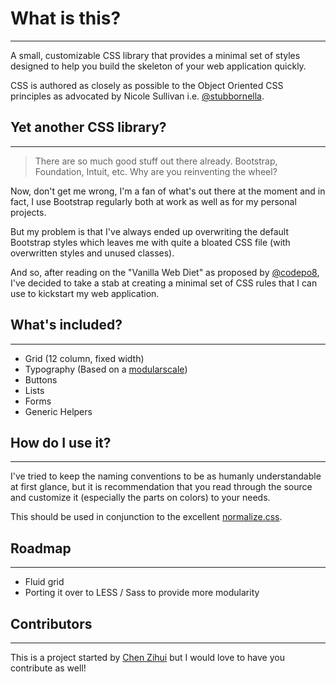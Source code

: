 # What is this?
------------------------------

A small, customizable CSS library that provides a minimal set of styles designed to help you build the skeleton of your web application quickly.

CSS is authored as closely as possible to the Object Oriented CSS principles as advocated by Nicole Sullivan i.e. [@stubbornella](http://twitter.com/stubbonella).

## Yet another CSS library?
------------------------------

> There are so much good stuff out there already. Bootstrap, Foundation, Intuit, etc. Why are you reinventing
> the wheel?

Now, don't get me wrong, I'm a fan of what's out there at the moment and in fact, I use Bootstrap regularly both at work as well as for my personal projects.

But my problem is that I've always ended up overwriting the default Bootstrap styles which leaves me with quite a bloated CSS file (with overwritten styles and unused classes).

And so, after reading on the "Vanilla Web Diet" as proposed by [@codepo8](http://twitter.com/codepo8), I've decided to take a stab at creating a minimal set of CSS rules that I can use to kickstart my web application.

## What's included?
------------------------------

- Grid (12 column, fixed width)
- Typography (Based on a [modularscale](http://modularscale.com))
- Buttons
- Lists
- Forms
- Generic Helpers

## How do I use it?
------------------------------

I've tried to keep the naming conventions to be as humanly understandable at first glance, but it is recommendation that you read through the source and customize it (especially the parts on colors) to your needs.

This should be used in conjunction to the excellent [normalize.css](https://github.com/necolas/normalize.css).

## Roadmap
------------------------------

- Fluid grid
- Porting it over to LESS / Sass to provide more modularity

## Contributors
------------------------------

This is a project started by [Chen Zihui](http://twitter.com/jetupper) but I would love to have you contribute as well!